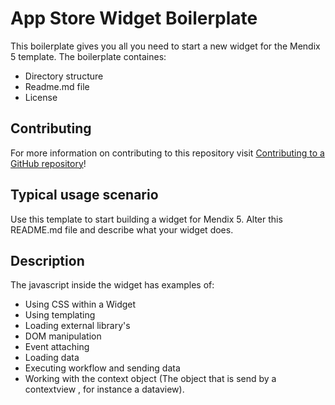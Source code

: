 # App Store Widget Boilerplate

This boilerplate gives you all you need to start a new widget for the Mendix 5 template.
The boilerplate containes:

- Directory structure
- Readme.md file
- License

## Contributing

For more information on contributing to this repository visit [Contributing to a GitHub repository](https://world.mendix.com/display/howto50/Contributing+to+a+GitHub+repository)!

## Typical usage scenario

Use this template to start building a widget for Mendix 5.
Alter this README.md file and describe what your widget does.
 
## Description

The javascript inside the widget has examples of:

- Using CSS within a Widget
- Using templating
- Loading external library's
- DOM manipulation
- Event attaching
- Loading data
- Executing workflow and sending data
- Working with the context object (The object that is send by a contextview , for instance a dataview).
